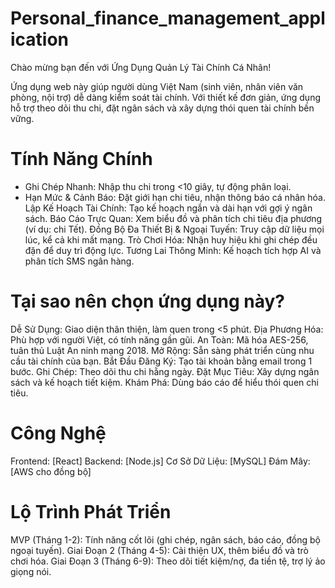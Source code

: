 # Personal_finance_management_application
Chào mừng bạn đến với Ứng Dụng Quản Lý Tài Chính Cá Nhân!

Ứng dụng web này giúp người dùng Việt Nam (sinh viên, nhân viên văn phòng, nội trợ) dễ dàng kiểm soát tài chính. Với thiết kế đơn giản, ứng dụng hỗ trợ theo dõi thu chi, đặt ngân sách và xây dựng thói quen tài chính bền vững.

# Tính Năng Chính
- Ghi Chép Nhanh: Nhập thu chi trong <10 giây, tự động phân loại.
- Hạn Mức & Cảnh Báo: Đặt giới hạn chi tiêu, nhận thông báo cá nhân hóa.
Lập Kế Hoạch Tài Chính: Tạo kế hoạch ngắn và dài hạn với gợi ý ngân sách.
Báo Cáo Trực Quan: Xem biểu đồ và phân tích chi tiêu địa phương (ví dụ: chi Tết).
Đồng Bộ Đa Thiết Bị & Ngoại Tuyến: Truy cập dữ liệu mọi lúc, kể cả khi mất mạng.
Trò Chơi Hóa: Nhận huy hiệu khi ghi chép đều đặn để duy trì động lực.
Tương Lai Thông Minh: Kế hoạch tích hợp AI và phân tích SMS ngân hàng.
# Tại sao nên chọn ứng dụng này?
Dễ Sử Dụng: Giao diện thân thiện, làm quen trong <5 phút.
Địa Phương Hóa: Phù hợp với người Việt, có tính năng gần gũi.
An Toàn: Mã hóa AES-256, tuân thủ Luật An ninh mạng 2018.
Mở Rộng: Sẵn sàng phát triển cùng nhu cầu tài chính của bạn.
Bắt Đầu
Đăng Ký: Tạo tài khoản bằng email trong 1 bước.
Ghi Chép: Theo dõi thu chi hằng ngày.
Đặt Mục Tiêu: Xây dựng ngân sách và kế hoạch tiết kiệm.
Khám Phá: Dùng báo cáo để hiểu thói quen chi tiêu.
# Công Nghệ
Frontend: [React]
Backend: [Node.js]
Cơ Sở Dữ Liệu: [MySQL]
Đám Mây: [AWS cho đồng bộ]
# Lộ Trình Phát Triển
MVP (Tháng 1-2): Tính năng cốt lõi (ghi chép, ngân sách, báo cáo, đồng bộ ngoại tuyến).
Giai Đoạn 2 (Tháng 4-5): Cải thiện UX, thêm biểu đồ và trò chơi hóa.
Giai Đoạn 3 (Tháng 6-9): Theo dõi tiết kiệm/nợ, đa tiền tệ, trợ lý ảo giọng nói.

